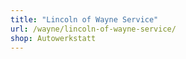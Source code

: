 ```yaml
---
title: "Lincoln of Wayne Service"
url: /wayne/lincoln-of-wayne-service/
shop: Autowerkstatt
---
```

